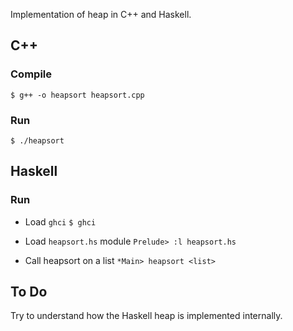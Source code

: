 Implementation of heap in C++ and Haskell.

## C++

### Compile

`$ g++ -o heapsort heapsort.cpp`

### Run

`$ ./heapsort`

## Haskell

### Run

* Load `ghci`
`$ ghci`

* Load `heapsort.hs` module
`Prelude> :l heapsort.hs`

* Call heapsort on a list
`*Main> heapsort <list>`

## To Do

Try to understand how the Haskell heap is implemented internally.